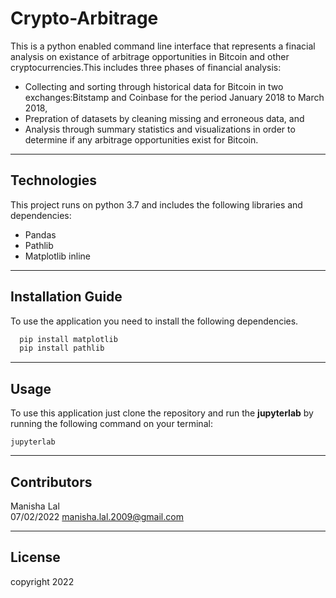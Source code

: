 # Crypto-Arbitrage

This is a  python enabled command line interface that represents a finacial analysis on existance of arbitrage opportunities in Bitcoin and other cryptocurrencies.This includes three phases of financial analysis: 
* Collecting and sorting through historical data for Bitcoin in two exchanges:Bitstamp and Coinbase for the period January 2018 to March 2018,
* Prepration of datasets by cleaning missing and erroneous data, and 
* Analysis through summary statistics and visualizations in order to determine if any arbitrage opportunities exist for Bitcoin.


---

## Technologies
This project runs on python 3.7 and includes the following libraries and dependencies:

* Pandas
* Pathlib
* Matplotlib inline

---

## Installation Guide

To use the application you need to install the following dependencies.

```python
  pip install matplotlib
  pip install pathlib
```
---

## Usage

To use this application just clone the repository and run the **jupyterlab** by running the following command on your terminal:

```jupyterlab```


---

## Contributors

Manisha Lal     
07/02/2022
manisha.lal.2009@gmail.com

---

## License

copyright 2022
